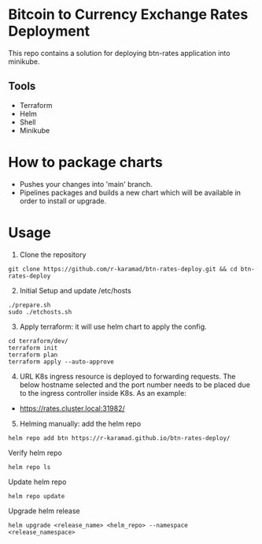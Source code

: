 # Bitcoin to Currency Exchange Rates Deployment
This repo contains a solution for deploying btn-rates application into minikube.

## Tools
- Terraform
- Helm
- Shell
- Minikube

# How to package charts
- Pushes your changes into 'main' branch.
- Pipelines packages and builds a new chart which will be available in order to install or upgrade.

# Usage 
1. Clone the repository
```
git clone https://github.com/r-karamad/btn-rates-deploy.git && cd btn-rates-deploy
```
2. Initial Setup and update /etc/hosts
```
./prepare.sh
sudo ./etchosts.sh
```
3. Apply terraform: it will use helm chart to apply the config.
```
cd terraform/dev/
terraform init
terraform plan
terraform apply --auto-approve
```
4. URL
K8s ingress resource is deployed to forwarding requests. The below hostname selected and the port number needs to be placed due to the ingress controller inside K8s. As an example:
- https://rates.cluster.local:31982/
5. Helming manually: add the helm repo
```
helm repo add btn https://r-karamad.github.io/btn-rates-deploy/
```
Verify helm repo
```
helm repo ls
```
Update helm repo
```
helm repo update
```
Upgrade helm release
```
helm upgrade <release_name> <helm_repo> --namespace <release_namespace>
```